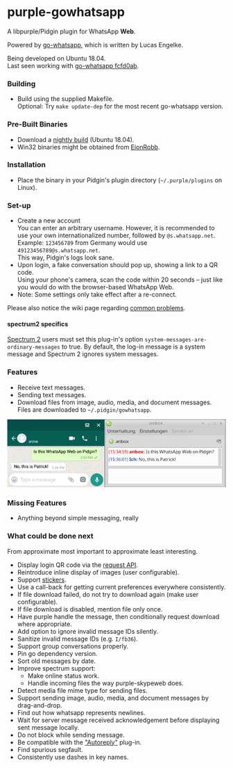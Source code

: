 # purple-gowhatsapp

A libpurple/Pidgin plugin for WhatsApp **Web**.

Powered by [go-whatsapp](https://github.com/Rhymen/go-whatsapp), which is written by Lucas Engelke.

Being developed on Ubuntu 18.04.  
Last seen working with [go-whatsapp fcfd0ab](https://github.com/Rhymen/go-whatsapp/commit/fcfd0ab).

### Building

* Build using the supplied Makefile.  
  Optional: Try `make update-dep` for the most recent go-whatsapp version.

### Pre-Built Binaries

* Download a [nightly build](https://buildbot.hehoe.de/purple-gowhatsapp/builds/) (Ubuntu 18.04).
* Win32 binaries might be obtained from [EionRobb](https://github.com/EionRobb/purple-gowhatsapp).

### Installation

* Place the binary in your Pidgin's plugin directory (`~/.purple/plugins` on Linux).

### Set-up

* Create a new account  
  You can enter an arbitrary username. 
  However, it is recommended to use your own internationalized number, followed by `@s.whatsapp.net`.  
  Example: `123456789` from Germany would use `49123456789@s.whatsapp.net`.  
  This way, Pidgin's logs look sane.
* Upon login, a fake conversation should pop up, showing a link to a QR code.  
  Using your phone's camera, scan the code within 20 seconds – just like you would do with the browser-based WhatsApp Web.
* Note: Some settings only take effect after a re-connect.

Please also notice the wiki page regarding [common problems](Common-Problems).

#### spectrum2 specifics

[Spectrum 2](https://spectrum.im/) users must set this plug-in's option `system-messages-are-ordinary-messages` to true. By default, the log-in message is a system message and Spectrum 2 ignores system messages.

### Features

* Receive text messages.
* Sending text messages.
* Download files from image, audio, media, and document messages.  
  Files are downloaded to `~/.pidgin/gowhatsapp`.

![Instant Message](/instant_message.png?raw=true "Instant Message Screenshot")  

### Missing Features

* Anything beyond simple messaging, really

### What could be done next

From approximate most important to approximate least interesting.

* Display login QR code via the [request API](https://github.com/EionRobb/pidgin-opensteamworks/blob/master/steam-mobile/libsteam.c#L378-L412).
* Reintroduce inline display of images (user configurable).
* Support [stickers](https://github.com/Rhymen/go-whatsapp/commit/d7754af4a6b7209d88132b5e498c98f12fb67f70).
* Use a call-back for getting current preferences everywhere consistently.
* If file download failed, do not try to download again (make user configurable).
* If file download is disabled, mention file only once.
* Have purple handle the message, then conditionally request download where appropriate.
* Add option to ignore invalid message IDs silently.
* Sanitize invalid message IDs (e.g. `I/fb36`).
* Support group conversations properly.
* Pin go dependency version.
* Sort old messages by date.
* Improve spectrum support:
  * Make online status work.
  * Handle incoming files the way purple-skypeweb does.
* Detect media file mime type for sending files.
* Support sending image, audio, media, and document messages by drag-and-drop.
* Find out how whatsapp represents newlines.
* Wait for server message received acknowledgement before displaying sent message locally.
* Do not block while sending message.
* Be compatible with the ["Autoreply"](https://github.com/EionRobb/purple-gowhatsapp/issues/3#issuecomment-555814663) plug-in.
* Find spurious segfault.
* Consistently use dashes in key names.
